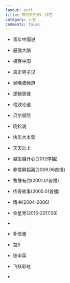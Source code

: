 ```yaml
---
layout: post
title: 节目系列03：综艺
category: 人文
comments: false
---
```


 
* 青年中国说
* 最强大脑
* 极客中国
* 真正男子汉
* 吴晓波频道
* 逻辑思维
* 格致论道
* 贝尔冒险
* 晓松说
* 快乐大本营
* 天天向上
* 越策越开心(2012停播)
* 非常静距离(2009.06首播)
* 鲁豫有约(2001.01首播)
* 传奇故事(2005.01首播)
* 情书(2004-2006)
* 金星秀(2015-2017.08)
* 





* 朴信惠
* 宫S
* 张申英
* 飞跃彩虹
* 